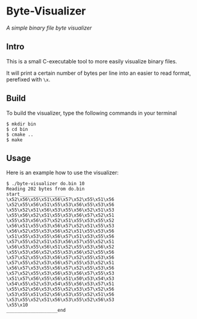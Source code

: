 # Byte-Visualizer

*A simple binary file byte visualizer*

## Intro

This is a small C-executable tool to more easily visualize binary files.

It will print a certain number of bytes per line into an easier to read format, perefixed with `\x`.

## Build

To build the visualizer, type the following commands in your terminal

```
$ mkdir bin
$ cd bin
$ cmake ..
$ make
```

## Usage

Here is an example how to use the visualizer:

```
$ ./byte-visualizer do.bin 10
Reading 202 bytes from do.bin
start_________________
\x52\x56\x55\x51\x56\x57\x52\x55\x51\x56
\x52\x55\x56\x51\x55\x53\x56\x55\x53\x56
\x55\x52\x51\x56\x53\x55\x56\x52\x51\x53
\x55\x56\x52\x51\x55\x53\x56\x57\x52\x51
\x55\x53\x56\x57\x52\x51\x55\x53\x55\x52
\x56\x51\x55\x53\x56\x57\x52\x51\x55\x53
\x56\x52\x55\x53\x56\x52\x51\x55\x53\x56
\x51\x55\x53\x55\x56\x57\x51\x53\x55\x56
\x57\x55\x52\x51\x53\x56\x57\x55\x52\x51
\x56\x53\x55\x56\x51\x52\x55\x53\x56\x52
\x55\x53\x56\x52\x55\x53\x56\x52\x55\x56
\x57\x52\x55\x53\x56\x57\x52\x55\x53\x56
\x57\x55\x52\x53\x56\x57\x55\x53\x52\x51
\x56\x57\x53\x55\x56\x57\x52\x55\x53\x56
\x57\x52\x55\x53\x56\x53\x56\x57\x55\x53
\x51\x57\x56\x55\x56\x51\x50\x53\x54\x53
\x54\x55\x52\x53\x54\x55\x56\x53\x57\x51
\x55\x52\x56\x53\x55\x52\x53\x57\x52\x56
\x53\x55\x51\x52\x56\x53\x55\x52\x51\x56
\x53\x55\x52\x51\x56\x53\x55\x52\x56\x53
\x55\x10
___________________end
``` 
